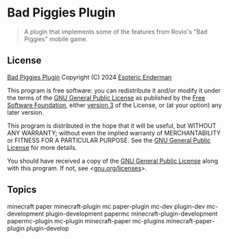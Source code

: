 # Bad Piggies Plugin

> A plugin that implements some of the features from Rovio's "Bad Piggies" mobile game.

## License

[Bad Piggies Plugin](./) Copyright (C) 2024 [Esoteric Enderman](https://enderman.dev)

This program is free software: you can redistribute it and/or modify it under the terms of the [GNU General Public License](./LICENSE) as published by the [Free Software Foundation](https://www.fsf.org/), either [version 3](./LICENSE) of the License, or (at your option) any later version.

This program is distributed in the hope that it will be useful, but WITHOUT ANY WARRANTY; without even the implied warranty of MERCHANTABILITY or FITNESS FOR A PARTICULAR PURPOSE. See the [GNU General Public License](./LICENSE) for more details.

You should have received a copy of the [GNU General Public License](./LICENSE) along with this program. If not, see <[gnu.org/licenses](https://www.gnu.org/licenses/)>.

## Topics

minecraft paper minecraft-plugin mc paper-plugin mc-dev plugin-dev mc-development plugin-development papermc minecraft-plugin-development papermc-plugin mc-plugin minecraft-paper mc-plugins minecraft-paper-plugin plugin-develop
